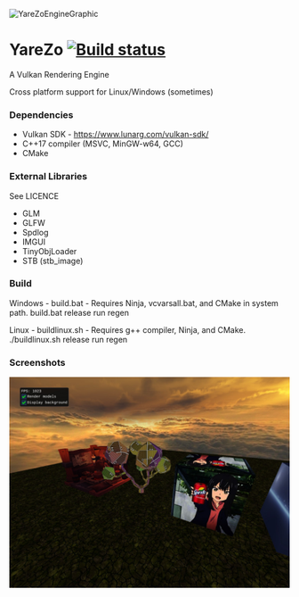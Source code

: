 ![YareZoEngineGraphic](https://i.imgur.com/y3som7P.png)

# YareZo [![Build status](https://ci.appveyor.com/api/projects/status/ibi6um09v5j03068?svg=true)](https://ci.appveyor.com/project/Resoona/yare)
A Vulkan Rendering Engine

Cross platform support for Linux/Windows (sometimes)

### Dependencies
- Vulkan SDK - https://www.lunarg.com/vulkan-sdk/
- C++17 compiler (MSVC, MinGW-w64, GCC)
- CMake

### External Libraries
See LICENCE
- GLM
- GLFW
- Spdlog
- IMGUI
- TinyObjLoader
- STB (stb_image)

### Build
Windows - build.bat - Requires Ninja, vcvarsall.bat, and CMake in system path.
build.bat release run regen

Linux - buildlinux.sh - Requires g++ compiler, Ninja, and CMake.
./buildlinux.sh release run regen

### Screenshots
![05.23.2020](/Screenshots/08.18.2021-sandbox.jpg "Multiple models rendered with a skybox pipeline")
